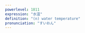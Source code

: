 ```yaml
---
powerlevel: 1811
expression: "水温"
definition: "(n) water temperature"
pronunciation: "すいおん"
---
```

